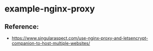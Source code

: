# example-nginx-proxy

## Reference:
- https://www.singularaspect.com/use-nginx-proxy-and-letsencrypt-companion-to-host-multiple-websites/
